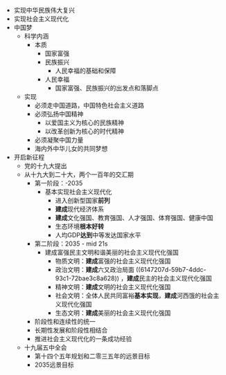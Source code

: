 - 实现中华民族伟大复兴
- 实现社会主义现代化
- 中国梦
	- 科学内涵
		- 本质
			- 国家富强
			- 民族振兴
				- 人民幸福的基础和保障
			- 人民幸福
				- 国家富强、民族振兴的出发点和落脚点
	- 实现
		- 必须走中国道路，中国特色社会主义道路
		- 必须弘扬中国精神
			- 以爱国主义为核心的民族精神
			- 以改革创新为核心的时代精神
		- 必须凝聚中国力量
		- 海内外中华儿女的共同梦想
- 开启新征程
	- 党的十九大提出
	- 从十九大到二十大，两个一百年的交汇期
		- 第一阶段：-2035
			- 基本实现社会主义现代化
				- 进入创新型国家**前列**
				- **建成**现代经济体系
				- **建成**文化强国、教育强国、人才强国、体育强国、健康中国
				- 生态环境**根本好转**
				- 人均GDP**达到**中等发达国家水平
		- 第二阶段：2035 - mid 21s
			- 建成富强民主文明和谐美丽的社会主义现代化强国
				- 物质文明：**建成**富强的社会主义现代化强国
				- 政治文明：**建成**六又政治局面 ((6147207d-59b7-4ddc-93c1-72bae3c8a628)) ，**建成**民主的社会主义现代化强国
				- 精神文明：**建成**文明的社会主义现代化强国
				- 社会文明：全体人民共同富裕**基本实现**，**建成**河西饿的社会主义现代化强国
				- 生态文明：**建成**美丽的社会主义现代化强国
		- 阶段性和连续性的统一
		- 长期性发展和阶段性相结合
		- 推进社会主义现代化的一条成功经验
	- 十九届五中全会
		- 第十四个五年规划和二零三五年的远景目标
		- 2035远景目标